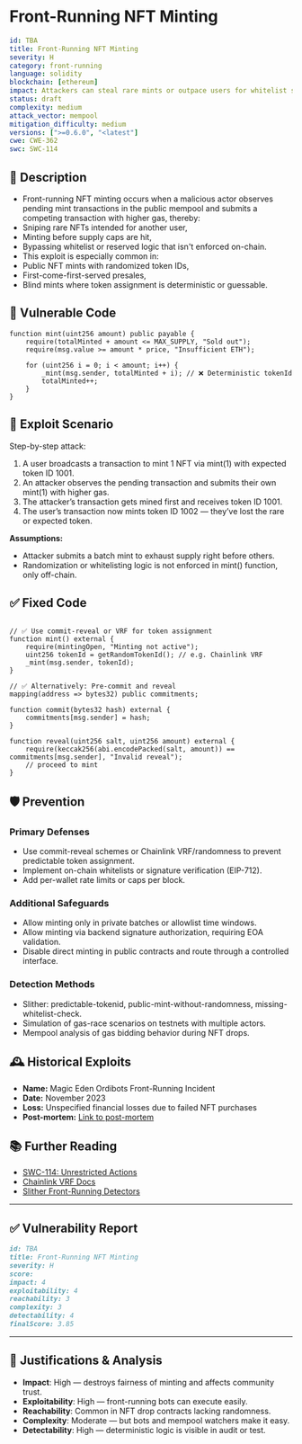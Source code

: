 # Front-Running NFT Minting

```YAML
id: TBA
title: Front-Running NFT Minting 
severity: H
category: front-running
language: solidity
blockchain: [ethereum]
impact: Attackers can steal rare mints or outpace users for whitelist slots
status: draft
complexity: medium
attack_vector: mempool
mitigation_difficulty: medium
versions: [">=0.6.0", "<latest"]
cwe: CWE-362
swc: SWC-114
```

## 📝 Description

- Front-running NFT minting occurs when a malicious actor observes pending mint transactions in the public mempool and submits a competing transaction with higher gas, thereby:
- Sniping rare NFTs intended for another user,
- Minting before supply caps are hit,
- Bypassing whitelist or reserved logic that isn't enforced on-chain.
- This exploit is especially common in:
- Public NFT mints with randomized token IDs,
- First-come-first-served presales,
- Blind mints where token assignment is deterministic or guessable.

## 🚨 Vulnerable Code

```solidity
function mint(uint256 amount) public payable {
    require(totalMinted + amount <= MAX_SUPPLY, "Sold out");
    require(msg.value >= amount * price, "Insufficient ETH");

    for (uint256 i = 0; i < amount; i++) {
        _mint(msg.sender, totalMinted + i); // ❌ Deterministic tokenId
        totalMinted++;
    }
}
```

## 🧪 Exploit Scenario

Step-by-step attack:

1. A user broadcasts a transaction to mint 1 NFT via mint(1) with expected token ID 1001.
2. An attacker observes the pending transaction and submits their own mint(1) with higher gas.
3. The attacker’s transaction gets mined first and receives token ID 1001.
4. The user’s transaction now mints token ID 1002 — they’ve lost the rare or expected token.

**Assumptions:**

- Attacker submits a batch mint to exhaust supply right before others.
- Randomization or whitelisting logic is not enforced in mint() function, only off-chain.

## ✅ Fixed Code

```solidity

// ✅ Use commit-reveal or VRF for token assignment
function mint() external {
    require(mintingOpen, "Minting not active");
    uint256 tokenId = getRandomTokenId(); // e.g. Chainlink VRF
    _mint(msg.sender, tokenId);
}

// ✅ Alternatively: Pre-commit and reveal
mapping(address => bytes32) public commitments;

function commit(bytes32 hash) external {
    commitments[msg.sender] = hash;
}

function reveal(uint256 salt, uint256 amount) external {
    require(keccak256(abi.encodePacked(salt, amount)) == commitments[msg.sender], "Invalid reveal");
    // proceed to mint
}
```

## 🛡️ Prevention

### Primary Defenses

- Use commit-reveal schemes or Chainlink VRF/randomness to prevent predictable token assignment.
- Implement on-chain whitelists or signature verification (EIP-712).
- Add per-wallet rate limits or caps per block.

### Additional Safeguards

- Allow minting only in private batches or allowlist time windows.
- Allow minting via backend signature authorization, requiring EOA validation.
- Disable direct minting in public contracts and route through a controlled interface.

### Detection Methods

- Slither: predictable-tokenid, public-mint-without-randomness, missing-whitelist-check.
- Simulation of gas-race scenarios on testnets with multiple actors.
- Mempool analysis of gas bidding behavior during NFT drops.

## 🕰️ Historical Exploits

- **Name:** Magic Eden Ordibots Front-Running Incident 
- **Date:** November 2023 
- **Loss:** Unspecified financial losses due to failed NFT purchases 
- **Post-mortem:** [Link to post-mortem](https://protos.com/how-a-quant-sniped-millions-from-bitcoin-ordinals/) 

## 📚 Further Reading

- [SWC-114: Unrestricted Actions](https://swcregistry.io/docs/SWC-114) 
- [Chainlink VRF Docs](https://docs.chain.link/vrf) 
- [Slither Front-Running Detectors](https://github.com/crytic/slither)

---

## ✅ Vulnerability Report 

```markdown
id: TBA
title: Front-Running NFT Minting 
severity: H
score:
impact: 4         
exploitability: 4 
reachability: 3   
complexity: 3     
detectability: 4  
finalScore: 3.85
```

---

## 📄 Justifications & Analysis

- **Impact**: High — destroys fairness of minting and affects community trust.
- **Exploitability**: High — front-running bots can execute easily.
- **Reachability**: Common in NFT drop contracts lacking randomness.
- **Complexity**: Moderate — but bots and mempool watchers make it easy.
- **Detectability**: High — deterministic logic is visible in audit or test.